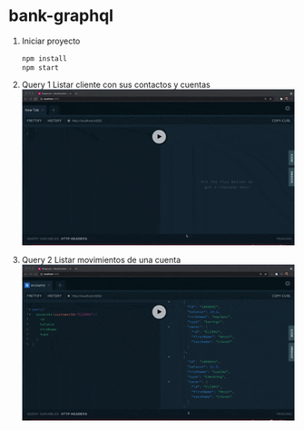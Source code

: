 

# bank-graphql

1. Iniciar proyecto
    ```script
    npm install
    npm start
    ```

1. Query 1
    Listar cliente con sus contactos y cuentas
    ![Unit test result](resources/008-b.gif) 
    
1. Query 2
    Listar movimientos de una cuenta
    ![Unit test result](resources/006-b.gif) 